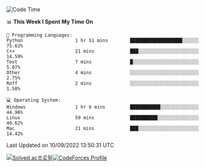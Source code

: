 
<!--START_SECTION:waka-->
![Code Time](http://img.shields.io/badge/Code%20Time-1%2C933%20hrs%207%20mins-blue)

📊 **This Week I Spent My Time On** 

```text
💬 Programming Languages: 
Python                   1 hr 51 mins        ███████████████████░░░░░░   75.62% 
C++                      21 mins             ███░░░░░░░░░░░░░░░░░░░░░░   14.59% 
Text                     7 mins              █░░░░░░░░░░░░░░░░░░░░░░░░   5.07% 
Other                    4 mins              ░░░░░░░░░░░░░░░░░░░░░░░░░   2.75% 
Roff                     2 mins              ░░░░░░░░░░░░░░░░░░░░░░░░░   1.58%

💻 Operating System: 
Windows                  1 hr 6 mins         ███████████░░░░░░░░░░░░░░   44.96% 
Linux                    59 mins             ██████████░░░░░░░░░░░░░░░   40.62% 
Mac                      21 mins             ███░░░░░░░░░░░░░░░░░░░░░░   14.42%

```


 Last Updated on 10/09/2022 13:50:31 UTC
<!--END_SECTION:waka-->
[![Solved.ac프로필](http://mazassumnida.wtf/api/generate_badge?boj=hckim96)](https://solved.ac/hckim96)[![CodeForces Profile](https://cf.leed.at?id=hckim96)](https://codeforces.com/profile/hckim96)
